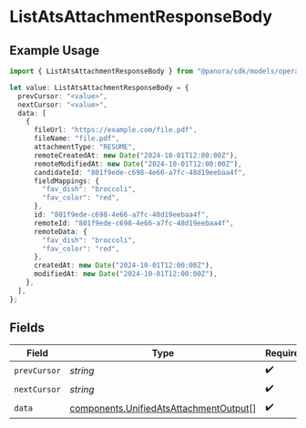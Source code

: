 # ListAtsAttachmentResponseBody

## Example Usage

```typescript
import { ListAtsAttachmentResponseBody } from "@panora/sdk/models/operations";

let value: ListAtsAttachmentResponseBody = {
  prevCursor: "<value>",
  nextCursor: "<value>",
  data: [
    {
      fileUrl: "https://example.com/file.pdf",
      fileName: "file.pdf",
      attachmentType: "RESUME",
      remoteCreatedAt: new Date("2024-10-01T12:00:00Z"),
      remoteModifiedAt: new Date("2024-10-01T12:00:00Z"),
      candidateId: "801f9ede-c698-4e66-a7fc-48d19eebaa4f",
      fieldMappings: {
        "fav_dish": "broccoli",
        "fav_color": "red",
      },
      id: "801f9ede-c698-4e66-a7fc-48d19eebaa4f",
      remoteId: "801f9ede-c698-4e66-a7fc-48d19eebaa4f",
      remoteData: {
        "fav_dish": "broccoli",
        "fav_color": "red",
      },
      createdAt: new Date("2024-10-01T12:00:00Z"),
      modifiedAt: new Date("2024-10-01T12:00:00Z"),
    },
  ],
};
```

## Fields

| Field                                                                                            | Type                                                                                             | Required                                                                                         | Description                                                                                      |
| ------------------------------------------------------------------------------------------------ | ------------------------------------------------------------------------------------------------ | ------------------------------------------------------------------------------------------------ | ------------------------------------------------------------------------------------------------ |
| `prevCursor`                                                                                     | *string*                                                                                         | :heavy_check_mark:                                                                               | N/A                                                                                              |
| `nextCursor`                                                                                     | *string*                                                                                         | :heavy_check_mark:                                                                               | N/A                                                                                              |
| `data`                                                                                           | [components.UnifiedAtsAttachmentOutput](../../models/components/unifiedatsattachmentoutput.md)[] | :heavy_check_mark:                                                                               | N/A                                                                                              |
